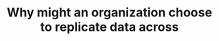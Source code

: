 ---
layout: answer
title: "Why might an organization choose to replicate data across "
blurb: "While deployment to multiple availability zones within a region provides redundancy and fault tolerance, it is possible to take fault tolerance and redund"
quid: 141
---